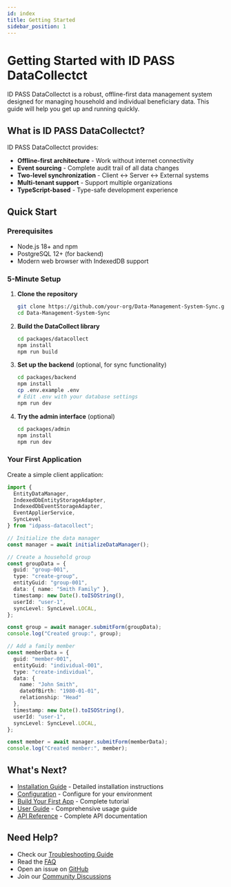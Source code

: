 ```yaml
---
id: index
title: Getting Started
sidebar_position: 1
---
```


# Getting Started with ID PASS DataCollectct

ID PASS DataCollectct is a robust, offline-first data management system designed for managing household and individual beneficiary data. This guide will help you get up and running quickly.

## What is ID PASS DataCollectct?

ID PASS DataCollectct provides:
- **Offline-first architecture** - Work without internet connectivity
- **Event sourcing** - Complete audit trail of all data changes
- **Two-level synchronization** - Client ↔ Server ↔ External systems
- **Multi-tenant support** - Support multiple organizations
- **TypeScript-based** - Type-safe development experience

## Quick Start

### Prerequisites

- Node.js 18+ and npm
- PostgreSQL 12+ (for backend)
- Modern web browser with IndexedDB support

### 5-Minute Setup

1. **Clone the repository**
   ```bash
   git clone https://github.com/your-org/Data-Management-System-Sync.git
   cd Data-Management-System-Sync
   ```

2. **Build the DataCollect library**
   ```bash
   cd packages/datacollect
   npm install
   npm run build
   ```

3. **Set up the backend** (optional, for sync functionality)
   ```bash
   cd packages/backend
   npm install
   cp .env.example .env
   # Edit .env with your database settings
   npm run dev
   ```

4. **Try the admin interface** (optional)
   ```bash
   cd packages/admin
   npm install
   npm run dev
   ```

### Your First Application

Create a simple client application:

```typescript
import {
  EntityDataManager,
  IndexedDbEntityStorageAdapter,
  IndexedDbEventStorageAdapter,
  EventApplierService,
  SyncLevel
} from "idpass-datacollect";

// Initialize the data manager
const manager = await initializeDataManager();

// Create a household group
const groupData = {
  guid: "group-001",
  type: "create-group",
  entityGuid: "group-001",
  data: { name: "Smith Family" },
  timestamp: new Date().toISOString(),
  userId: "user-1",
  syncLevel: SyncLevel.LOCAL,
};

const group = await manager.submitForm(groupData);
console.log("Created group:", group);

// Add a family member
const memberData = {
  guid: "member-001",
  entityGuid: "individual-001",
  type: "create-individual", 
  data: { 
    name: "John Smith",
    dateOfBirth: "1980-01-01",
    relationship: "Head"
  },
  timestamp: new Date().toISOString(),
  userId: "user-1",
  syncLevel: SyncLevel.LOCAL,
};

const member = await manager.submitForm(memberData);
console.log("Created member:", member);
```

## What's Next?

- [Installation Guide](installation.md) - Detailed installation instructions
- [Configuration](configuration.md) - Configure for your environment  
- [Build Your First App](first-app.md) - Complete tutorial
- [User Guide](../user-guide/README.md) - Comprehensive usage guide
- [API Reference](/api/datacollect/index.html) - Complete API documentation

## Need Help?

- Check our [Troubleshooting Guide](../user-guide/troubleshooting.md)
- Read the [FAQ](../reference/faq.md)
- Open an issue on [GitHub](https://github.com/idpass/idpass-data-collect/issues)
- Join our [Community Discussions](https://github.com/idpass/idpass-data-collect/discussions)
